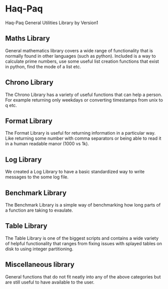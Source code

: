 # Haq-Paq

Haq-Paq General Utilities Library by Version1

## Maths Library
General mathematics library covers a wide range of functionality that is normally found in other languages (such as python). 
Included is a way to calculate prime numbers, use some useful list creation functions that exist in python, find the mode of a list etc. 

## Chrono Library
The Chrono Library has a variety of useful functions that can help a person. For example returning only weekdays or converting timestamps from unix to q etc.

## Format Library
The Format Library is useful for returning information in a particular way. Like returning some number with comma separators or being able to read it in a human readable manor (1000 vs 1k).

## Log Library
We created a Log Library to have a basic standardized way to write messages to the some log file.

## Benchmark Library
The Benchmark Library is a simple way of benchmarking how long parts of a function are taking to evaulate. 

## Table Library
The Table Library is one of the biggest scripts and contains a wide variety of helpful functionality that ranges from fixing issues with splayed tables on disk to using integer partitioning.

## Miscellaneous library
General functions that do not fit neatly into any of the above categories but are still useful to have available to the user.